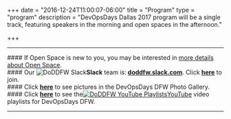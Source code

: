 +++
date = "2016-12-24T11:00:07-06:00"
title = "Program"
type = "program"
description = "DevOpsDays Dallas 2017 program will be a single track, featuring speakers in the morning and open spaces in the afternoon."

+++

<div class = "row">
  <div class = "col">
    <hr />
####    If Open Space is new to you, you may be interested in <a href="/pages/open-space-format">more details about Open Space</a>.<br>
####    Our <img alt="DoDDFW Slack" src="/events/2017-dallas/slack.png" style="max-width: 100%;"><strong>Slack</strong> team is:<strong> <a href="https://doddfw.slack.com/">doddfw.slack.com</a></strong>.  Click <strong><a href="https://join.slack.com/t/doddfw/shared_invite/MjI3MzA4NTE2NzI1LTE1MDI4NTUzOTktMTdhYzY1MGZiNQ">here</a></strong> to join.<br>
####   Click <strong><a href="https://t.co/am9vlKVVSr">here</a></strong> to see pictures in the DevOpsDays DFW Photo Gallery.
####    Click <strong><a href="https://www.youtube.com/c/DevOpsDaysDFW/playlists"> here</a></strong> to see the<a href="https://www.youtube.com/c/DevOpsDaysDFW/playlists"><img alt="DoDDFW YouTube Playlists" src="/events/2018-dallas/youtube.png" style="max-width: 50%;">YouTube</a> video playlists for DevOpsDays DFW.<hr />
  </div>
</div>
<!-- Go to www.addthis.com/dashboard to customize your tools -->
<div class="addthis_horizontal_follow_toolbox"></div>
<!-- Go to www.addthis.com/dashboard to customize your tools -->
<script type="text/javascript" src="//s7.addthis.com/js/300/addthis_widget.js#pubid=ra-5724f5b54cc142a1"></script>
